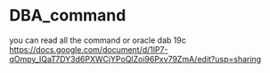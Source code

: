 # DBA_command
you can read all the command or oracle dab 19c
https://docs.google.com/document/d/1lP7-qOmpy_IQaT7DY3d6PXWCjYPoQlZoi96Pxv79ZmA/edit?usp=sharing
